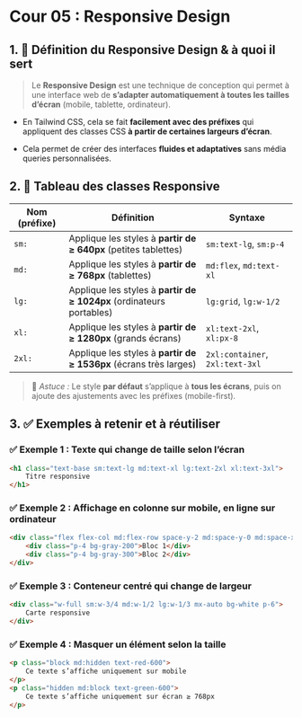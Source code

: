 # Cour 05 : **Responsive Design**

## 1. 📱 Définition du **Responsive Design** & à quoi il sert

> Le **Responsive Design** est une technique de conception qui permet à une interface web de **s’adapter automatiquement à toutes les tailles d’écran** (mobile, tablette, ordinateur).

-   En Tailwind CSS, cela se fait **facilement avec des préfixes** qui appliquent des classes CSS **à partir de certaines largeurs d’écran**.

-   Cela permet de créer des interfaces **fluides et adaptatives** sans média queries personnalisées.

## 2. 📑 Tableau des classes Responsive

| **Nom (préfixe)** | **Définition**                                                       | **Syntaxe**                     |
| ----------------- | -------------------------------------------------------------------- | ------------------------------- |
| `sm:`             | Applique les styles à **partir de ≥ 640px** (petites tablettes)      | `sm:text-lg`, `sm:p-4`          |
| `md:`             | Applique les styles à **partir de ≥ 768px** (tablettes)              | `md:flex`, `md:text-xl`         |
| `lg:`             | Applique les styles à **partir de ≥ 1024px** (ordinateurs portables) | `lg:grid`, `lg:w-1/2`           |
| `xl:`             | Applique les styles à **partir de ≥ 1280px** (grands écrans)         | `xl:text-2xl`, `xl:px-8`        |
| `2xl:`            | Applique les styles à **partir de ≥ 1536px** (écrans très larges)    | `2xl:container`, `2xl:text-3xl` |

> 🧠 _Astuce :_ Le style **par défaut** s’applique à **tous les écrans**, puis on ajoute des ajustements avec les préfixes (mobile-first).

## 3. ✅ Exemples à retenir et à réutiliser

### ✅ Exemple 1 : Texte qui change de taille selon l’écran

```html
<h1 class="text-base sm:text-lg md:text-xl lg:text-2xl xl:text-3xl">
	Titre responsive
</h1>
```

### ✅ Exemple 2 : Affichage en colonne sur mobile, en ligne sur ordinateur

```html
<div class="flex flex-col md:flex-row space-y-2 md:space-y-0 md:space-x-4">
	<div class="p-4 bg-gray-200">Bloc 1</div>
	<div class="p-4 bg-gray-300">Bloc 2</div>
</div>
```

### ✅ Exemple 3 : Conteneur centré qui change de largeur

```html
<div class="w-full sm:w-3/4 md:w-1/2 lg:w-1/3 mx-auto bg-white p-6">
	Carte responsive
</div>
```

### ✅ Exemple 4 : Masquer un élément selon la taille

```html
<p class="block md:hidden text-red-600">
	Ce texte s’affiche uniquement sur mobile
</p>
<p class="hidden md:block text-green-600">
	Ce texte s’affiche uniquement sur écran ≥ 768px
</p>
```
